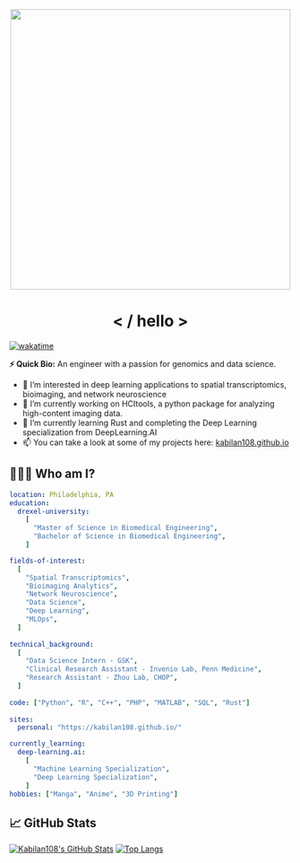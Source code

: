 <div align="center">
  <img src="https://media.giphy.com/media/C1U9zEg0gS8mY/giphy.gif" width="500"/>
</div>

<h1 align="center">
  < / hello >
</h1>
  
[![wakatime](https://wakatime.com/badge/user/6a085912-85f1-47f5-acc7-c7f5ac1110ab.svg)](https://wakatime.com/@6a085912-85f1-47f5-acc7-c7f5ac1110ab)

**⚡ Quick Bio:** An engineer with a passion for genomics and data science.
- 👀 I’m interested in deep learning applications to spatial transcriptomics, bioimaging, and network neuroscience
- 🔭 I’m currently working on HCItools, a python package for analyzing high-content imaging data.
- 🌱 I’m currently learning Rust and completing the Deep Learning specialization from DeepLearning.AI
- 📫 You can take a look at some of my projects here: [kabilan108.github.io](https://kabilan108.github.io)

## 👨🏾‍💻 Who am I?

```yaml
location: Philadelphia, PA
education:
  drexel-university:
    [
      "Master of Science in Biomedical Engineering",
      "Bachelor of Science in Biomedical Engineering",
    ]

fields-of-interest:
  [
    "Spatial Transcriptomics",
    "Bioimaging Analytics",
    "Network Neuroscience",
    "Data Science",
    "Deep Learning",
    "MLOps",
  ]
 
technical_background:
  [
    "Data Science Intern - GSK",
    "Clinical Research Assistant - Invenio Lab, Penn Medicine",
    "Research Assistant - Zhou Lab, CHOP",
  ]
 
code: ["Python", "R", "C++", "PHP", "MATLAB", "SQL", "Rust"]
 
sites:
  personal: "https://kabilan108.github.io/"

currently_learning:
  deep-learning.ai:
    [
      "Machine Learning Specialization",
      "Deep Learning Specialization",
    ]
hobbies: ["Manga", "Anime", "3D Printing"]
```

## 📈 GitHub Stats

[![Kabilan108's GitHub Stats](https://github-readme-stats.vercel.app/api?username=kabilan108&count_private=true&show_icons=true&theme=codeSTACKr)](https://github.com/anuraghazra/github-readme-stats)
[![Top Langs](https://github-readme-stats.vercel.app/api/top-langs/?username=kabilan108&layout=compact&theme=codeSTACKr&hide=html)](https://github.com/anuraghazra/github-readme-stats)
<!--   
## Some of My Projects

[![ToolBox](https://github-readme-stats.vercel.app/api/pin/?username=kabilan108&repo=ToolBox&theme=codeSTACKr)](https://github.com/Kabilan108/ToolBox)
[![CaBiD](https://github-readme-stats.vercel.app/api/pin/?username=kabilan108&repo=CaBiD&theme=codeSTACKr)](https://github.com/Kabilan108/CaBiD)<br>
[![AutismCNN](https://github-readme-stats.vercel.app/api/pin/?username=kabilan108&repo=AutismCNN&theme=codeSTACKr)](https://github.com/Kabilan108/AutismCNN)
[![bctpy](https://github-readme-stats.vercel.app/api/pin/?username=kabilan108&repo=bctpy&theme=codeSTACKr)](https://github.com/Kabilan108/bctpy) -->
